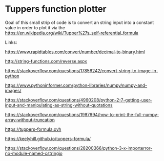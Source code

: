# Tuppers function plotter

Goal of this small strip of code is to convert an string input into a constant value in order to plot it via the <https://en.wikipedia.org/wiki/Tupper%27s_self-referential_formula> 

Links:

<https://www.rapidtables.com/convert/number/decimal-to-binary.html>

<http://string-functions.com/reverse.aspx>

<https://stackoverflow.com/questions/17856242/convert-string-to-image-in-python>

<https://www.pythoninformer.com/python-libraries/numpy/numpy-and-images/>

<https://stackoverflow.com/questions/4960208/python-2-7-getting-user-input-and-manipulating-as-string-without-quotations>

<https://stackoverflow.com/questions/1987694/how-to-print-the-full-numpy-array-without-truncation>

<https://tuppers-formula.ovh>

<https://keelyhill.github.io/tuppers-formula/>

<https://stackoverflow.com/questions/28200366/python-3-x-importerror-no-module-named-cstringio>